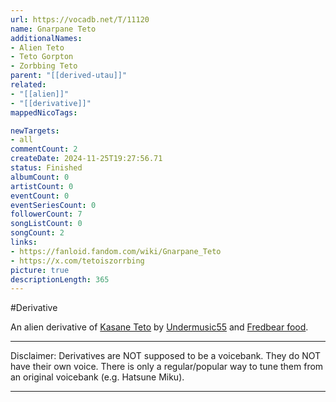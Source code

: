 ```yaml
---
url: https://vocadb.net/T/11120
name: Gnarpane Teto
additionalNames: 
- Alien Teto
- Teto Gorpton
- Zorbbing Teto
parent: "[[derived-utau]]"
related:
- "[[alien]]"
- "[[derivative]]"
mappedNicoTags:

newTargets:
- all
commentCount: 2
createDate: 2024-11-25T19:27:56.71
status: Finished
albumCount: 0
artistCount: 0
eventCount: 0
eventSeriesCount: 0
followerCount: 7
songListCount: 0
songCount: 2
links: 
- https://fanloid.fandom.com/wiki/Gnarpane_Teto
- https://x.com/tetoiszorrbing
picture: true
descriptionLength: 365
---
```


#Derivative

An alien derivative of [Kasane Teto](https://vocadb.net/Ar/116) by [Undermusic55](https://twitter.com/undermusic55) and [Fredbear food](https://twitter.com/fredbearfood).
___
Disclaimer:
Derivatives are NOT supposed to be a voicebank. They do NOT have their own voice. There is only a regular/popular way to tune them from an original voicebank (e.g. Hatsune Miku).

---

